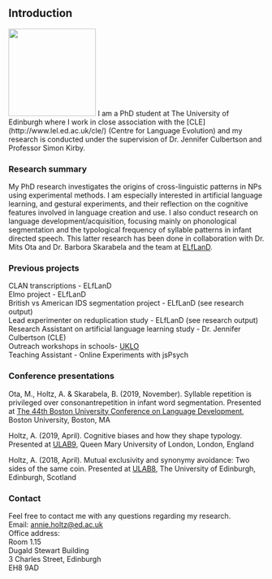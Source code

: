## Introduction

<img src="https://annieholtz.github.io/images/annie.png" width="172">  
I am a PhD student at The University of Edinburgh where I work in close association with the [CLE](http://www.lel.ed.ac.uk/cle/) (Centre for Language Evolution) and my research is conducted under the supervision of Dr. Jennifer Culbertson and Professor Simon Kirby.



### Research summary

My PhD research investigates the origins of cross-linguistic patterns in NPs using experimental methods. I am especially interested in artificial language learning, and gestural experiments, and their reflection on the cognitive features involved in language creation and use. I also conduct research on language development/acquisition, focusing mainly on phonological segmentation and the typological frequency of syllable patterns in infant directed speech. This latter research has been done in collaboration with Dr. Mits Ota and Dr. Barbora Skarabela and the team at [ELfLanD](https://www.elfland.ppls.ed.ac.uk/).

### Previous projects

CLAN transcriptions - ELfLanD  
Elmo project - ELfLanD  
British vs American IDS segmentation project - ELfLanD (see research output)   
Lead experimenter on reduplication study - ELfLanD (see research output)  
Research Assistant on artificial language learning study - Dr. Jennifer Culbertson (CLE)  
Outreach workshops in schools- [UKLO](https://www.uklo.org/)  
Teaching Assistant - Online Experiments with jsPsych  

### Conference presentations
Ota, M., Holtz, A. & Skarabela, B. (2019, November). Syllable repetition is privileged over consonantrepetition in infant word segmentation. Presented at [The 44th Boston University Conference on Language Development](http://www.bu.edu/bucld/files/2019/11/BUCLD-44-Schedule-and-Abstracts.pdf), Boston University, Boston, MA  

Holtz, A. (2019, April). Cognitive biases and how they shape typology. Presented at [ULAB9](https://www.ulab.org.uk/conferences/conferences/36), Queen Mary University of London, London, England  

Holtz, A. (2018, April). Mutual exclusivity and synonymy avoidance: Two sides of the same coin. Presented at [ULAB8](https://www.ulab.org.uk/conferences/conferences/35), The University of Edinburgh, Edinburgh, Scotland

### Contact
Feel free to contact me with any questions regarding my research.  
Email: annie.holtz@ed.ac.uk  
Office address:  
Room 1.15  
Dugald Stewart Building  
3 Charles Street, Edinburgh  
EH8 9AD  
